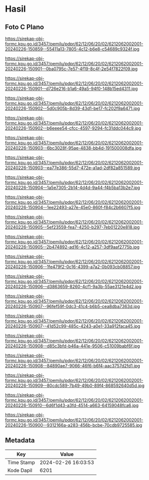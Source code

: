 # Hasil

## Foto C Plano

https://sirekap-obj-formc.kpu.go.id/3457/pemilu/pdpr/62/12/06/20/02/6212062002001-20240226-150859--55411a13-7805-4c12-b6e8-c54689c9324f.jpg

https://sirekap-obj-formc.kpu.go.id/3457/pemilu/pdpr/62/12/06/20/02/6212062002001-20240226-150901--0ba0795c-7e57-4f19-8c4f-2e54f7822f09.jpg

https://sirekap-obj-formc.kpu.go.id/3457/pemilu/pdpr/62/12/06/20/02/6212062002001-20240226-150901--d726e216-b1a6-49a5-94f0-148b15ed4311.jpg

https://sirekap-obj-formc.kpu.go.id/3457/pemilu/pdpr/62/12/06/20/02/6212062002001-20240226-150902--5d0c905b-8d39-43d1-be17-fc202f9a6471.jpg

https://sirekap-obj-formc.kpu.go.id/3457/pemilu/pdpr/62/12/06/20/02/6212062002001-20240226-150902--b6eeee54-cfcc-4597-9294-fc31ddc044c9.jpg

https://sirekap-obj-formc.kpu.go.id/3457/pemilu/pdpr/62/12/06/20/02/6212062002001-20240226-150903--6bc3028f-95ae-4838-bb4d-191500008dfa.jpg

https://sirekap-obj-formc.kpu.go.id/3457/pemilu/pdpr/62/12/06/20/02/6212062002001-20240226-150903--ea77e386-55d7-472e-a1ad-2df82a851589.jpg

https://sirekap-obj-formc.kpu.go.id/3457/pemilu/pdpr/62/12/06/20/02/6212062002001-20240226-150904--1a5e7305-2b14-4d4d-9a44-f4b5ba13b2e7.jpg

https://sirekap-obj-formc.kpu.go.id/3457/pemilu/pdpr/62/12/06/20/02/6212062002001-20240226-150904--1ee22493-a27e-45e0-860f-f84c2b6607f5.jpg

https://sirekap-obj-formc.kpu.go.id/3457/pemilu/pdpr/62/12/06/20/02/6212062002001-20240226-150905--5ef23559-fea7-4250-b297-7eb01220e818.jpg

https://sirekap-obj-formc.kpu.go.id/3457/pemilu/pdpr/62/12/06/20/02/6212062002001-20240226-150905--2b474892-ad16-4c12-a257-3df9aaf2775b.jpg

https://sirekap-obj-formc.kpu.go.id/3457/pemilu/pdpr/62/12/06/20/02/6212062002001-20240226-150906--1fe479f2-0c16-4399-a7a2-0b093cb08857.jpg

https://sirekap-obj-formc.kpu.go.id/3457/pemilu/pdpr/62/12/06/20/02/6212062002001-20240226-150906--d3863659-8260-4cf1-9a3b-55ae3121e4d2.jpg

https://sirekap-obj-formc.kpu.go.id/3457/pemilu/pdpr/62/12/06/20/02/6212062002001-20240226-150907--96fef59f-0dc3-41c4-b6b5-cea8dba7363d.jpg

https://sirekap-obj-formc.kpu.go.id/3457/pemilu/pdpr/62/12/06/20/02/6212062002001-20240226-150907--41d52c99-485c-4243-a0e1-33a912faca45.jpg

https://sirekap-obj-formc.kpu.go.id/3457/pemilu/pdpr/62/12/06/20/02/6212062002001-20240226-150908--d85c3bfd-b46a-441e-9506-c51009babf6f.jpg

https://sirekap-obj-formc.kpu.go.id/3457/pemilu/pdpr/62/12/06/20/02/6212062002001-20240226-150908--84890ae7-9066-46f6-b6f4-aac3757d2fd1.jpg

https://sirekap-obj-formc.kpu.go.id/3457/pemilu/pdpr/62/12/06/20/02/6212062002001-20240226-150909--80cdc589-7b49-49b0-89f4-868592640d5d.jpg

https://sirekap-obj-formc.kpu.go.id/3457/pemilu/pdpr/62/12/06/20/02/6212062002001-20240226-150910--6d6f1d43-a3fd-4514-a663-64159048fca6.jpg

https://sirekap-obj-formc.kpu.go.id/3457/pemilu/pdpr/62/12/06/20/02/6212062002001-20240226-150900--9312166a-a283-456b-bcbe-70cdb9725585.jpg


## Metadata

| Key        | Value               |
| ---------- | ------------------- |
| Time Stamp | 2024-02-26 16:03:53 |
| Kode Dapil | 6201                |



